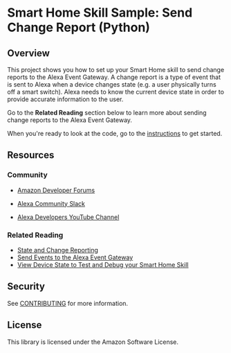 # Smart Home Skill Sample: Send Change Report (Python)

## Overview
This project shows you how to set up your Smart Home skill to send change reports to the Alexa Event Gateway. A change report is a type of event that is sent to Alexa when a device changes state (e.g. a user physically turns off a smart switch). Alexa needs to know the current device state in order to provide accurate information to the user.

Go to the **Related Reading** section below to learn more about sending change reports to the Alexa Event Gateway.

When you're ready to look at the code, go to the [instructions](src/instructions.md) to get started.

## Resources

### Community

* [Amazon Developer Forums](https://forums.developer.amazon.com/spaces/165/index.html)

* [Alexa Community Slack](https://alexa.design/slack)

* [Alexa Developers YouTube Channel](https://www.youtube.com/c/AlexaDevelopers/videos)

### Related Reading

* [State and Change Reporting](https://developer.amazon.com/en-US/docs/alexa/smarthome/state-reporting-for-a-smart-home-skill.html)
* [Send Events to the Alexa Event Gateway](https://developer.amazon.com/en-US/docs/alexa/smarthome/send-events-to-the-alexa-event-gateway.html)
* [View Device State to Test and Debug your Smart Home Skill](https://developer.amazon.com/en-US/docs/alexa/smarthome/test-state.html)

## Security

See [CONTRIBUTING](CONTRIBUTING.md#security-issue-notifications) for more information.

## License

This library is licensed under the Amazon Software License.